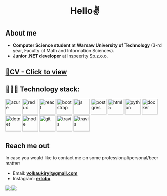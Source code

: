 <h1 align="center">Hello✌️</h1>

## About me
* **Computer Science student** at **Warsaw University of Technology** (3-rd year, Faculty of Math and Information Sciences).
* **Junior .NET developer** at Inspeerity Sp.z.o.o. 
## [📎CV - Click to view](KirylVolkau_CV.pdf)
## 👨🏻‍💻 Technology stack:
<p>
<a href="https://azure.microsoft.com/" target="_blank"><img src="https://www.vectorlogo.zone/logos/microsoft_azure/microsoft_azure-icon.svg" alt="azure" width="50" height="50"/></a>
<a href="https://reactjs.org/" target="_blank"><img src="https://www.vectorlogo.zone/logos/reactjs/reactjs-icon.svg" alt="redux" width="50" height="50"/></a>
<a href="https://reduxjs.org/" target="_blank"><img src="https://redux.js.org/img/redux.svg" alt="react" width="50" height="50"/></a>
<a href="https://getbootstrap.com/"><img src="https://www.vectorlogo.zone/logos/getbootstrap/getbootstrap-icon.svg" alt="bootstrap" width="50" height="50"/></a>
<a href="https://developer.mozilla.org/en-US/docs/Web/JavaScript"><img src="https://www.vectorlogo.zone/logos/javascript/javascript-icon.svg" alt="js" width="50" height="50"/></a>
<a href="https://www.postgresql.org/"><img src="https://www.vectorlogo.zone/logos/postgresql/postgresql-icon.svg" alt="postgres" width="50" height="50"/></a>
<a href="https://developer.mozilla.org/en-US/docs/Web/HTML"><img src="https://www.vectorlogo.zone/logos/w3_html5/w3_html5-icon.svg" alt="html5" width="50" height="50"/></a>
<a href="https://www.python.org/"><img src="https://www.vectorlogo.zone/logos/python/python-icon.svg" alt="python" width="50" height="50"/></a>
<a href="https://www.docker.com/"><img src="https://www.vectorlogo.zone/logos/docker/docker-icon.svg" alt="docker" width="50" height="50"/></a>
<a href="https://dotnet.microsoft.com/"><img src="https://www.vectorlogo.zone/logos/dotnet/dotnet-icon.svg" alt="dotnet" width="50" height="50"/></a>
<a href="https://nodejs.org/"><img src="https://www.vectorlogo.zone/logos/nodejs/nodejs-icon.svg" alt="node" width="50" height="50"/></a>
<a href="https://git-scm.com/"><img src="https://www.vectorlogo.zone/logos/git-scm/git-scm-icon.svg" alt="git" width="50" height="50"/></a>
<a href="https://travis-ci.org/"><img src="https://www.vectorlogo.zone/logos/travis-ci/travis-ci-icon.svg" alt="travis" width="50" height="50"/></a>
<a href="https://leafletjs.com/"><img src="https://www.vectorlogo.zone/logos/leafletjs/leafletjs-icon.svg" alt="travis" width="50" height="50"/></a>
</p>

## Reach me out
In case you would like to contact me on some professional/personal/beer matter:
* Email: **volkaukiryl@gmail.com** 
* Instagram: **[erlobo](https://www.instagram.com/erlobo/)**.

<img align="left" src="https://github-readme-stats.vercel.app/api/top-langs/?username=kirylvolkau&theme=onedark&hide=html" />  
<img align="left" src="https://github-readme-stats.vercel.app/api?username=kirylvolkau&show_icons=true&theme=onedark&line_height=27"/>
